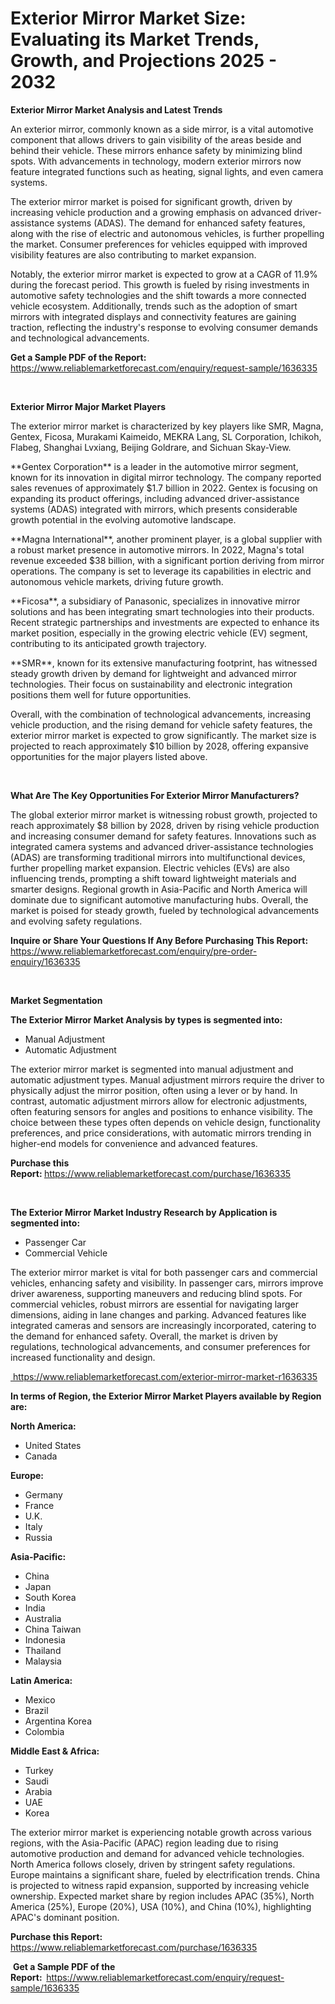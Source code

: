 <p><h1>Exterior Mirror Market Size: Evaluating its Market Trends, Growth, and Projections 2025 - 2032</h1></p><p><strong>Exterior Mirror Market Analysis and Latest Trends</strong></p>
<p><p>An exterior mirror, commonly known as a side mirror, is a vital automotive component that allows drivers to gain visibility of the areas beside and behind their vehicle. These mirrors enhance safety by minimizing blind spots. With advancements in technology, modern exterior mirrors now feature integrated functions such as heating, signal lights, and even camera systems.</p><p>The exterior mirror market is poised for significant growth, driven by increasing vehicle production and a growing emphasis on advanced driver-assistance systems (ADAS). The demand for enhanced safety features, along with the rise of electric and autonomous vehicles, is further propelling the market. Consumer preferences for vehicles equipped with improved visibility features are also contributing to market expansion.</p><p>Notably, the exterior mirror market is expected to grow at a CAGR of 11.9% during the forecast period. This growth is fueled by rising investments in automotive safety technologies and the shift towards a more connected vehicle ecosystem. Additionally, trends such as the adoption of smart mirrors with integrated displays and connectivity features are gaining traction, reflecting the industry's response to evolving consumer demands and technological advancements.</p></p>
<p><strong>Get a Sample PDF of the Report:&nbsp;</strong> <a href="https://www.reliablemarketforecast.com/enquiry/request-sample/1636335?utm_campaign=3182&utm_medium=2&utm_source=Github&utm_content=ia&utm_term=13042025&utm_id=exterior-mirror">https://www.reliablemarketforecast.com/enquiry/request-sample/1636335</a></p>
<p>&nbsp;</p>
<p><strong>Exterior Mirror Major Market Players</strong></p>
<p><p>The exterior mirror market is characterized by key players like SMR, Magna, Gentex, Ficosa, Murakami Kaimeido, MEKRA Lang, SL Corporation, Ichikoh, Flabeg, Shanghai Lvxiang, Beijing Goldrare, and Sichuan Skay-View. </p><p>**Gentex Corporation** is a leader in the automotive mirror segment, known for its innovation in digital mirror technology. The company reported sales revenues of approximately $1.7 billion in 2022. Gentex is focusing on expanding its product offerings, including advanced driver-assistance systems (ADAS) integrated with mirrors, which presents considerable growth potential in the evolving automotive landscape.</p><p>**Magna International**, another prominent player, is a global supplier with a robust market presence in automotive mirrors. In 2022, Magna's total revenue exceeded $38 billion, with a significant portion deriving from mirror operations. The company is set to leverage its capabilities in electric and autonomous vehicle markets, driving future growth.</p><p>**Ficosa**, a subsidiary of Panasonic, specializes in innovative mirror solutions and has been integrating smart technologies into their products. Recent strategic partnerships and investments are expected to enhance its market position, especially in the growing electric vehicle (EV) segment, contributing to its anticipated growth trajectory.</p><p>**SMR**, known for its extensive manufacturing footprint, has witnessed steady growth driven by demand for lightweight and advanced mirror technologies. Their focus on sustainability and electronic integration positions them well for future opportunities.</p><p>Overall, with the combination of technological advancements, increasing vehicle production, and the rising demand for vehicle safety features, the exterior mirror market is expected to grow significantly. The market size is projected to reach approximately $10 billion by 2028, offering expansive opportunities for the major players listed above.</p></p>
<p>&nbsp;</p>
<p><strong>What Are The Key Opportunities For Exterior Mirror Manufacturers?</strong></p>
<p><p>The global exterior mirror market is witnessing robust growth, projected to reach approximately $8 billion by 2028, driven by rising vehicle production and increasing consumer demand for safety features. Innovations such as integrated camera systems and advanced driver-assistance technologies (ADAS) are transforming traditional mirrors into multifunctional devices, further propelling market expansion. Electric vehicles (EVs) are also influencing trends, prompting a shift toward lightweight materials and smarter designs. Regional growth in Asia-Pacific and North America will dominate due to significant automotive manufacturing hubs. Overall, the market is poised for steady growth, fueled by technological advancements and evolving safety regulations.</p></p>
<p><strong>Inquire or Share Your Questions If Any Before Purchasing This Report:</strong> <a href="https://www.reliablemarketforecast.com/enquiry/pre-order-enquiry/1636335?utm_campaign=3182&utm_medium=2&utm_source=Github&utm_content=ia&utm_term=13042025&utm_id=exterior-mirror">https://www.reliablemarketforecast.com/enquiry/pre-order-enquiry/1636335</a></p>
<p>&nbsp;</p>
<p><strong>Market Segmentation</strong></p>
<p><strong>The Exterior Mirror Market Analysis by types is segmented into:</strong></p>
<p><ul><li>Manual Adjustment</li><li>Automatic Adjustment</li></ul></p>
<p><p>The exterior mirror market is segmented into manual adjustment and automatic adjustment types. Manual adjustment mirrors require the driver to physically adjust the mirror position, often using a lever or by hand. In contrast, automatic adjustment mirrors allow for electronic adjustments, often featuring sensors for angles and positions to enhance visibility. The choice between these types often depends on vehicle design, functionality preferences, and price considerations, with automatic mirrors trending in higher-end models for convenience and advanced features.</p></p>
<p><strong>Purchase this Report:&nbsp;</strong><a href="https://www.reliablemarketforecast.com/purchase/1636335?utm_campaign=3182&utm_medium=2&utm_source=Github&utm_content=ia&utm_term=13042025&utm_id=exterior-mirror">https://www.reliablemarketforecast.com/purchase/1636335</a></p>
<p>&nbsp;</p>
<p><strong>The Exterior Mirror Market Industry Research by Application is segmented into:</strong></p>
<p><ul><li>Passenger Car</li><li>Commercial Vehicle</li></ul></p>
<p><p>The exterior mirror market is vital for both passenger cars and commercial vehicles, enhancing safety and visibility. In passenger cars, mirrors improve driver awareness, supporting maneuvers and reducing blind spots. For commercial vehicles, robust mirrors are essential for navigating larger dimensions, aiding in lane changes and parking. Advanced features like integrated cameras and sensors are increasingly incorporated, catering to the demand for enhanced safety. Overall, the market is driven by regulations, technological advancements, and consumer preferences for increased functionality and design.</p></p>
<p><a href="https://www.reliablemarketforecast.com/exterior-mirror-market-r1636335?utm_campaign=3182&utm_medium=2&utm_source=Github&utm_content=ia&utm_term=13042025&utm_id=exterior-mirror">&nbsp;https://www.reliablemarketforecast.com/exterior-mirror-market-r1636335</a></p>
<p><strong>In terms of Region, the Exterior Mirror Market Players available by Region are:</strong></p>
<p>
    <p> <strong> North America: </strong>
        <ul>
            <li>United States</li>
            <li>Canada</li>
        </ul>
        </p> 
    <p> <strong> Europe: </strong>
        <ul>
            <li>Germany</li>
            <li>France</li>
            <li>U.K.</li>
            <li>Italy</li>
            <li>Russia</li>
        </ul>
        </p> 
    <p> <strong> Asia-Pacific: </strong>
        <ul>
            <li>China</li>
            <li>Japan</li>
            <li>South Korea</li>
            <li>India</li>
            <li>Australia</li>
            <li>China Taiwan</li>
            <li>Indonesia</li>
            <li>Thailand</li>
            <li>Malaysia</li>
        </ul>
        </p> 
    <p> <strong> Latin America: </strong>
        <ul>
            <li>Mexico</li>
            <li>Brazil</li>
            <li>Argentina Korea</li>
            <li>Colombia</li>
        </ul>
        </p> 
    <p> <strong> Middle East & Africa: </strong>
        <ul>
            <li>Turkey</li>
            <li>Saudi</li>
            <li>Arabia</li>
            <li>UAE</li>
            <li>Korea</li>
        </ul>
    </p>
    </p>
<p><p>The exterior mirror market is experiencing notable growth across various regions, with the Asia-Pacific (APAC) region leading due to rising automotive production and demand for advanced vehicle technologies. North America follows closely, driven by stringent safety regulations. Europe maintains a significant share, fueled by electrification trends. China is projected to witness rapid expansion, supported by increasing vehicle ownership. Expected market share by region includes APAC (35%), North America (25%), Europe (20%), USA (10%), and China (10%), highlighting APAC's dominant position.</p></p>
<p><strong>Purchase this Report: </strong><a href="https://www.reliablemarketforecast.com/purchase/1636335?utm_campaign=3182&utm_medium=2&utm_source=Github&utm_content=ia&utm_term=13042025&utm_id=exterior-mirror">https://www.reliablemarketforecast.com/purchase/1636335</a></p>
<p>&nbsp;<strong>Get a Sample PDF of the Report:&nbsp;&nbsp;</strong><a href="https://www.reliablemarketforecast.com/enquiry/request-sample/1636335?utm_campaign=3182&utm_medium=2&utm_source=Github&utm_content=ia&utm_term=13042025&utm_id=exterior-mirror">https://www.reliablemarketforecast.com/enquiry/request-sample/1636335</a></p>
<p><strong></strong></p>
<p><p></p><p></p><p></p></p>